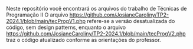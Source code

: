 Neste repositório você encontrará os arquivos do trabalho de Técnicas de Programação II
O arquivo https://github.com/JosianeCaroliny/TP2-2024.1/blob/main/tecProgV1.php refere-se a versão desatualizada do código, sem design patterns,
enquanto o arquivo https://github.com/JosianeCaroliny/TP2-2024.1/blob/main/tecProgV2.php traz o código atualizado conforme as orientações do professor. 
